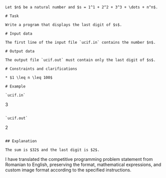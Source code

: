 ```
Let $n$ be a natural number and $s = 1^1 + 2^2 + 3^3 + \dots + n^n$.

# Task

Write a program that displays the last digit of $s$.

# Input data

The first line of the input file `ucif.in` contains the number $n$.

# Output data

The output file `ucif.out` must contain only the last digit of $s$.

# Constraints and clarifications

* $1 \leq n \leq 100$

# Example

`ucif.in`
```
3
```

`ucif.out`
```
2
```

## Explanation

The sum is $32$ and the last digit is $2$.
```

I have translated the competitive programming problem statement from Romanian to English, preserving the format, mathematical expressions, and custom image format according to the specified instructions.